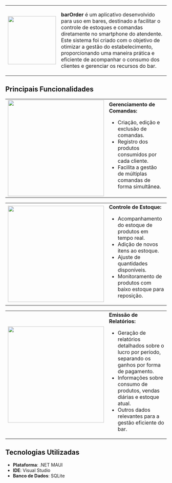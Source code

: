 <table>
  <tr>
    <td align="left">
      <img src="https://github.com/user-attachments/assets/e1b8f2a0-24fa-4f86-a400-1d47b5853bd6" width="150px" />
    </td>
    <td>
      <p><strong>barOrder</strong> é um aplicativo desenvolvido para uso em bares, destinado a facilitar o controle de estoques e comandas diretamente no smartphone do atendente. Este sistema foi criado com o objetivo de otimizar a gestão do estabelecimento, proporcionando uma maneira prática e eficiente de acompanhar o consumo dos clientes e gerenciar os recursos do bar.</p>
    </td>
  </tr>
</table>

## Principais Funcionalidades

<table>
  <tr>
    <td align="left">
      <img src="https://github.com/user-attachments/assets/a99278f1-ab0f-4573-9061-7aa9bfad15da" width="300px" />
    </td>
    <td>
      <strong>Gerenciamento de Comandas:</strong>
      <ul>
        <li>Criação, edição e exclusão de comandas.</li>
        <li>Registro dos produtos consumidos por cada cliente.</li>
        <li>Facilita a gestão de múltiplas comandas de forma simultânea.</li>
      </ul>
    </td>
  </tr>
</table>

<table>
  <tr>
    <td align="left">
      <img src="https://github.com/user-attachments/assets/5eabf217-db4c-44f0-89de-26b080f357bf" width="300px" />
    </td>
    <td>
      <strong>Controle de Estoque:</strong>
      <ul>
        <li>Acompanhamento do estoque de produtos em tempo real.</li>
        <li>Adição de novos itens ao estoque.</li>
        <li>Ajuste de quantidades disponíveis.</li>
        <li>Monitoramento de produtos com baixo estoque para reposição.</li>
      </ul>
    </td>
  </tr>
</table>

<table>
  <tr>
    <td align="left">
      <img src="https://github.com/user-attachments/assets/0030b979-f5ca-40c8-bd72-5465170bf1ba" width="300px" />
    </td>
    <td>
      <strong>Emissão de Relatórios:</strong>
      <ul>
        <li>Geração de relatórios detalhados sobre o lucro por período, separando os ganhos por forma de pagamento.</li>
        <li>Informações sobre consumo de produtos, vendas diárias e estoque atual.</li>
        <li>Outros dados relevantes para a gestão eficiente do bar.</li>
      </ul>
    </td>
  </tr>
</table>

## Tecnologias Utilizadas

- **Plataforma**: .NET MAUI
- **IDE**: Visual Studio
- **Banco de Dados**: SQLite
